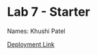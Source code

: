 # Lab 7 - Starter
Names: Khushi Patel

[Deployment Link](https://khushijpatel.github.io/Lab7_Starter/)